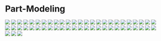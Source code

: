 # Part-Modeling

<img src="Images/2024-07-14_13-27.png">

<img src="Images/2024-07-14_13-31.png">

<img src="Images/2024-07-14_13-33.png">

<img src="Images/2024-07-14_15-07.png">

<img src="Images/2024-07-14_15-07_1.png">

<img src="Images/2024-07-14_15-08.png">

<img src="Images/2024-07-14_15-08_1.png">

<img src="Images/2024-07-14_15-09.png">

<img src="Images/2024-07-14_15-11.png">

<img src="Images/2024-07-14_15-12.png">

<img src="Images/2024-07-14_15-13.png">

<img src="Images/2024-07-14_15-13_1.png">

<img src="Images/2024-07-14_15-14.png">

<img src="Images/2024-07-14_15-15.png">

<img src="Images/adjusting pad.png">

<img src="Images/arbour.png">

<img src="Images/BEARING COVER.png">

<img src="Images/BENCH VICE BASE.png">

<img src="Images/Big Pulley.png">

<img src="Images/camshaft with sprocket.png">

<img src="Images/connecting rod.png">

<img src="Images/conveyor casing.png">

<img src="Images/CRANK SPROCKET.png">

<img src="Images/Crankshaft.png">

<img src="Images/cutter.png">

<img src="Images/DJ SCREW.png">

<img src="Images/engine block.png">

<img src="Images/FIX BLADE.png">

<img src="Images/Height adjustment.png">

<img src="Images/hopper.png">

<img src="Images/mounting bracket.png">

<img src="Images/MOVING BLADE.png">

<img src="Images/pipe casing.png">

<img src="Images/pipe casing.png">

<img src="Images/PUSH ROD">

<img src="Images/rocker arm.png">

<img src="Images/roller.png">

<img src="Images/screw conveyor.png">

<img src="Images/SHAFT.png">

<img src="Images/SHR HOPPER.png">

<img src="Images/SIDE PLATE.png">

<img src="Images/small pulley.png">

<img src="Images/spCER.png">

<img src="Images/VALVE.png">

<img src="Images/main support.png">

<img src="Images/bearing block.png">

<img src="Images/bearing block lifter.png">

<img src="Images/main roller.png">

<img src="Images/shaft roller.png">

<img src="Images/threded stud.png">

<img src="Images/handle.png">

<img src="Images/handle for lifting plate.png">

<img src="Images/spur gear.png">
